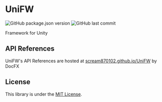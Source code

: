 # UniFW

![GitHub package.json version](https://img.shields.io/github/package-json/v/scream870102/UniFW?color=E861A4&label=package%20version&logo=unity)
![GitHub last commit](https://img.shields.io/github/last-commit/scream870102/unifw)  

Framework for Unity

## API References

UniFW's API References are hosted at [scream870102.github.io/UniFW](https://scream870102.github.io/UniFW/) by DocFX

## License

This library is under the [MIT License](https://github.com/scream870102/UniFW/blob/main/LICENSE).
